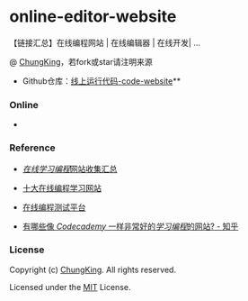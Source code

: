 # online-editor-website
【链接汇总】在线编程网站 | 在线编辑器 | 在线开发| ... 


@ [ChungKing](https://github.com/HuangCongQing/online-editor-website)，若fork或star请注明来源


* Github仓库：[线上运行代码-code-website](https://github.com/HuangCongQing/code-website)**


### Online

* 



### Reference


* [*在线学习编程*网站收集汇总](https://blog.csdn.net/chensi16114/article/details/52060026)

* [十大在线编程学习网站](http://www.csdn.net/article/2013-12-03/2817687-best-websites-to-learn-mobile-dev-and-design/1)
* [在线编程测试平台](https://blog.csdn.net/liuuze5/article/details/49024681 "在线编程测试平台")

* [有哪些像 *Codecademy* 一样非常好的*学习编程*的网站? - 知乎](https://www.zhihu.com/question/20845200)





### License

Copyright (c) [ChungKing](https://github.com/HuangCongQing/online-editor-website). All rights reserved.

Licensed under the [MIT](./LICENSE) License.